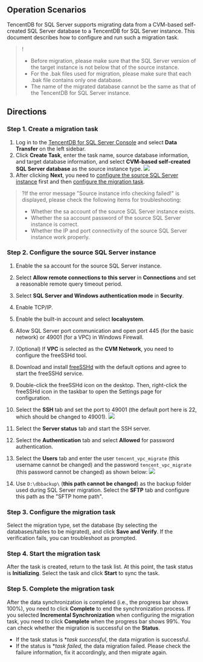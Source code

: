 ## Operation Scenarios
TencentDB for SQL Server supports migrating data from a CVM-based self-created SQL Server database to a TencentDB for SQL Server instance. This document describes how to configure and run such a migration task.
>!
>- Before migration, please make sure that the SQL Server version of the target instance is not below that of the source instance.
>- For the .bak files used for migration, please make sure that each .bak file contains only one database.
>- The name of the migrated database cannot be the same as that of the TencentDB for SQL Server instance.

## Directions
### Step 1. Create a migration task
1. Log in to the [TencentDB for SQL Server Console](https://console.cloud.tencent.com/sqlserver) and select **Data Transfer** on the left sidebar.
2. Click **Create Task**, enter the task name, source database information, and target database information, and select **CVM-based self-created SQL Server database** as the source instance type.
![](https://main.qcloudimg.com/raw/7897cdebc4f35752e5029ea472fda64d.png)
3. After clicking **Next**, you need to [configure the source SQL Server instance](#step2) first and then [configure the migration task](#step3).
>?If the error message "Source instance info checking failed!" is displayed, please check the following items for troubleshooting:
>- Whether the sa account of the source SQL Server instance exists.
>- Whether the sa account password of the source SQL Server instance is correct.
>- Whether the IP and port connectivity of the source SQL Server instance work properly.

<span id = "step2"></span>
### Step 2. Configure the source SQL Server instance
1. Enable the sa account for the source SQL Server instance.
2. Select **Allow remote connections to this server** in **Connections** and set a reasonable remote query timeout period.

3. Select **SQL Server and Windows authentication mode** in **Security**.

4. Enable TCP/IP.

5. Enable the built-in account and select **localsystem**.

6. Allow SQL Server port communication and open port 445 (for the basic network) or 49001 (for a VPC) in Windows Firewall.
7. (Optional) If **VPC** is selected as the **CVM Network**, you need to configure the freeSSHd tool.
 1. Download and install [freeSSHd](http://www.freesshd.com/freeSSHd.exe) with the default options and agree to start the freeSSHd service.
 2. Double-click the freeSSHd icon on the desktop. Then, right-click the freeSSHd icon in the taskbar to open the Settings page for configuration.
 3. Select the **SSH** tab and set the port to 49001 (the default port here is 22, which should be changed to 49001). ![](https://main.qcloudimg.com/raw/72d8780b85afa18524dc2fb81bcd6baf.png)
 4. Select the **Server status** tab and start the SSH server.
 5. Select the **Authentication** tab and select **Allowed** for password authentication.
 6. Select the **Users** tab and enter the user `tencent_vpc_migrate` (this username cannot be changed) and the password `tencent_vpc_migrate` (this password cannot be changed) as shown below:
 ![](https://main.qcloudimg.com/raw/9d8658d6f44517e7554c3416780f0a58.png)
 7. Use `D:\dbbackup\` (**this path cannot be changed**) as the backup folder used during SQL Server migration. Select the **SFTP** tab and configure this path as the "SFTP home path".

<span id = "step3"></span>
### Step 3. Configure the migration task
Select the migration type, set the database (by selecting the databases/tables to be migrated), and click **Save and Verify**. If the verification fails, you can troubleshoot as prompted.


### Step 4. Start the migration task
After the task is created, return to the task list. At this point, the task status is **Initializing**. Select the task and click **Start** to sync the task.

### Step 5. Complete the migration task
After the data synchronization is completed (i.e., the progress bar shows 100%), you need to click **Complete** to end the synchronization process. If you selected **Incremental Synchronization** when configuring the migration task, you need to click **Complete** when the progress bar shows 99%. You can check whether the migration is successful on the **Status**.
 - If the task status is **task successful*, the data migration is successful.
 - If the status is **task failed*, the data migration failed. Please check the failure information, fix it accordingly, and then migrate again.
